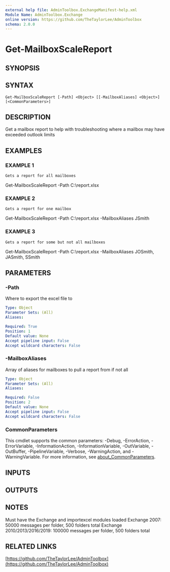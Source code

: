 ```yaml
---
external help file: AdminToolbox.ExchangeManifest-help.xml
Module Name: AdminToolbox.Exchange
online version: https://github.com/TheTaylorLee/AdminToolbox
schema: 2.0.0
---
```


# Get-MailboxScaleReport

## SYNOPSIS

## SYNTAX

```
Get-MailboxScaleReport [-Path] <Object> [[-MailboxAliases] <Object>] [<CommonParameters>]
```

## DESCRIPTION
Get a mailbox report to help with troubleshooting where a mailbox may have exceeded outlook limits

## EXAMPLES

### EXAMPLE 1
```
Gets a report for all mailboxes
```

Get-MailboxScaleReport -Path C:\report.xlsx

### EXAMPLE 2
```
Gets a report for one mailbox
```

Get-MailboxScaleReport -Path C:\report.xlsx -MailboxAliases JSmith

### EXAMPLE 3
```
Gets a report for some but not all mailboxes
```

Get-MailboxScaleReport -Path C:\report.xlsx -MailboxAliases JOSmith, JASmith, SSmith

## PARAMETERS

### -Path
Where to export the excel file to

```yaml
Type: Object
Parameter Sets: (All)
Aliases:

Required: True
Position: 1
Default value: None
Accept pipeline input: False
Accept wildcard characters: False
```

### -MailboxAliases
Array of aliases for mailboxes to pull a report from if not all

```yaml
Type: Object
Parameter Sets: (All)
Aliases:

Required: False
Position: 2
Default value: None
Accept pipeline input: False
Accept wildcard characters: False
```

### CommonParameters
This cmdlet supports the common parameters: -Debug, -ErrorAction, -ErrorVariable, -InformationAction, -InformationVariable, -OutVariable, -OutBuffer, -PipelineVariable, -Verbose, -WarningAction, and -WarningVariable. For more information, see [about_CommonParameters](http://go.microsoft.com/fwlink/?LinkID=113216).

## INPUTS

## OUTPUTS

## NOTES
Must have the Exchange and importexcel modules loaded
Exchange 2007: 50000 messages per folder, 500 folders total
Exchange 2010/2013/2016/2019: 100000 messages per folder, 500 folders total

## RELATED LINKS

[https://github.com/TheTaylorLee/AdminToolbox](https://github.com/TheTaylorLee/AdminToolbox)

